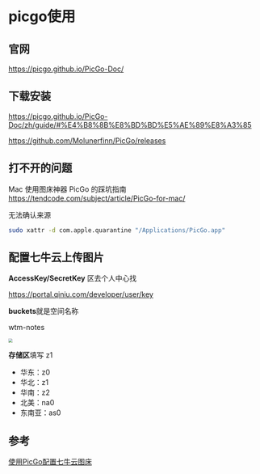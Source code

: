 # picgo使用

## 官网

https://picgo.github.io/PicGo-Doc/

## 下载安装

https://picgo.github.io/PicGo-Doc/zh/guide/#%E4%B8%8B%E8%BD%BD%E5%AE%89%E8%A3%85

https://github.com/Molunerfinn/PicGo/releases

## 打不开的问题

Mac 使用图床神器 PicGo 的踩坑指南 https://tendcode.com/subject/article/PicGo-for-mac/

无法确认来源

```bash
sudo xattr -d com.apple.quarantine "/Applications/PicGo.app"
```

## 配置七牛云上传图片

**AccessKey/SecretKey** 区去个人中心找	

https://portal.qiniu.com/developer/user/key

**buckets**就是空间名称

wtm-notes

<img src="http://cdn.wangtongmeng.com/20241117095651.png" style="zoom:50%;" />



**存储区**填写 z1

- 华东：z0
- 华北：z1
- 华南：z2
- 北美：na0
- 东南亚：as0

## 参考

[使用PicGo配置七牛云图床](https://blog.csdn.net/qq_46311811/article/details/123836233)





